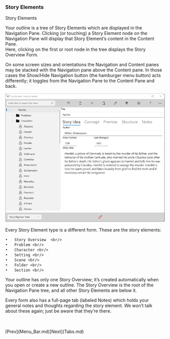 ### Story Elements ###
Story Elements <br/>

Your outline is a tree of Story Elements which are displayed in the Navigation Pane. Clicking (or touching) a Story Element node on the Navigation Pane will display that Story Element’s  content in the Content Pane. <br/>
Here, clicking on the first or root node in the tree displays the Story  Overview  Form.  <br/>

On some screen sizes and orientations the Navigation and Content panes may be stacked with the Navigation pane above the Content pane. In those cases the Show/Hide Navigation button (the hamburger menu button) acts differently; it toggles from the Navigation Pane to the Content Pane and back. <br/>

![](Navigation-and-Content-Pane.png)

Every Story Element type is a different form. These are the story elements: <br/>

	•	Story Overview  <br/>
	•	Problem <br/>
	•	Character <br/>
	•	Setting <br/>
	•	Scene <br/>
	•	Folder <br/>
	•	Section <br/>

Your outline has only one Story Overview; it’s created automatically when you open or create a new outline. The Story Overview is the root of the Navigation Pane tree, and all other Story Elements are below it.  <br/>

Every form also has a full-page tab (labeled Notes) which holds your general notes and thoughts regarding the story element. We won’t talk about these again; just be aware that they’re there. <br/>


 <br/>
 <br/>
[Prev](Menu_Bar.md)[Next](Tabs.md) <br/>
